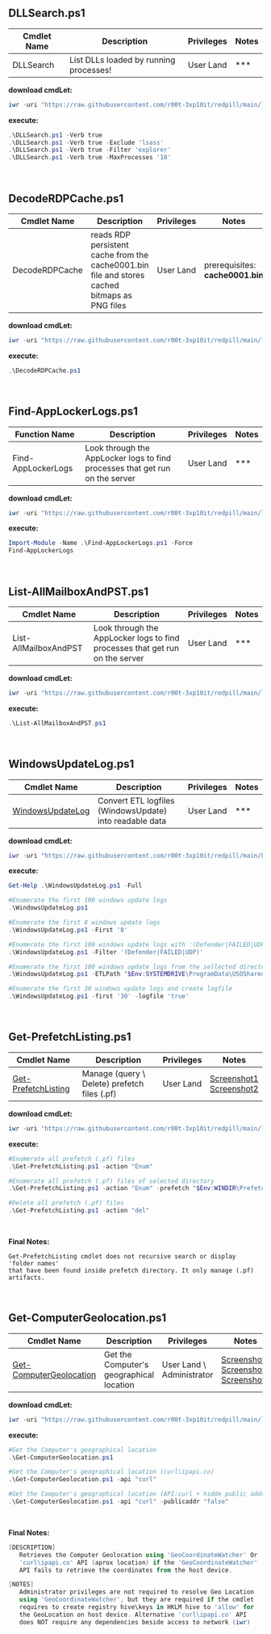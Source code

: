 ## DLLSearch.ps1

|Cmdlet Name|Description|Privileges|Notes|
|---|---|---|---|
|DLLSearch|List DLLs loaded by running processes!|User Land|\*\*\*|

**download cmdLet:**
```powershell
iwr -uri "https://raw.githubusercontent.com/r00t-3xp10it/redpill/main/lib/Exfiltration/DLLSearch.ps1" -OutFile "DLLSearch.ps1"
```

**execute:**
```powershell
.\DLLSearch.ps1 -Verb true
.\DLLSearch.ps1 -Verb true -Exclude 'lsass'
.\DLLSearch.ps1 -Verb true -Filter 'explorer'
.\DLLSearch.ps1 -Verb true -MaxProcesses '10'
```

<br />

## DecodeRDPCache.ps1

|Cmdlet Name|Description|Privileges|Notes|
|---|---|---|---|
|DecodeRDPCache|reads RDP persistent cache from the cache0001.bin<br />file and stores cached bitmaps as PNG files|User Land|prerequisites: **cache0001.bin**|

**download cmdLet:**
```powershell
iwr -uri "https://raw.githubusercontent.com/r00t-3xp10it/redpill/main/lib/Exfiltration/DecodeRDPCache.ps1" -OutFile "DecodeRDPCache.ps1"
```

**execute:**
```powershell
.\DecodeRDPCache.ps1
```

<br />

## Find-AppLockerLogs.ps1

|Function Name|Description|Privileges|Notes|
|---|---|---|---|
|Find-AppLockerLogs|Look through the AppLocker logs to find processes that get run on the server|User Land|\*\*\*|

**download cmdLet:**
```powershell
iwr -uri "https://raw.githubusercontent.com/r00t-3xp10it/redpill/main/lib/Exfiltration/Find-AppLockerLogs.ps1" -OutFile "Find-AppLockerLogs.ps1"
```

**execute:**
```powershell
Import-Module -Name .\Find-AppLockerLogs.ps1 -Force
Find-AppLockerLogs
```

<br />

## List-AllMailboxAndPST.ps1

|Cmdlet Name|Description|Privileges|Notes|
|---|---|---|---|
|List-AllMailboxAndPST|Look through the AppLocker logs to find processes that get run on the server|User Land|\*\*\*|

**download cmdLet:**
```powershell
iwr -uri "https://raw.githubusercontent.com/r00t-3xp10it/redpill/main/lib/Exfiltration/List-AllMailboxAndPST.ps1" -OutFile "List-AllMailboxAndPST.ps1"
```

**execute:**
```powershell
.\List-AllMailboxAndPST.ps1
```

<br />

## WindowsUpdateLog.ps1

|Cmdlet Name|Description|Privileges|Notes|
|---|---|---|---|
|[WindowsUpdateLog](https://github.com/r00t-3xp10it/redpill/blob/main/bin/WindowsUpdateLog.ps1)|Convert ETL logfiles (WindowsUpdate) into readable data|User Land|\*\*\*|

**download cmdLet:**
```powershell
iwr -uri "https://raw.githubusercontent.com/r00t-3xp10it/redpill/main/bin/WindowsUpdateLog.ps1" -OutFile "WindowsUpdateLog.ps1"
```

**execute:**
```powershell
Get-Help .\WindowsUpdateLog.ps1 -Full

#Enumerate the first 100 windows update logs
.\WindowsUpdateLog.ps1

#Enumerate the first 8 windows update logs
.\WindowsUpdateLog.ps1 -First '8'

#Enumerate the first 100 windows update logs with '(Defender|FAILED|UDP)' strings
.\WindowsUpdateLog.ps1 -Filter '(Defender|FAILED|UDP)'

#Enumerate the first 100 windows update logs from the sellected directory
.\WindowsUpdateLog.ps1 -ETLPath "$Env:SYSTEMDRIVE\ProgramData\USOShared\Logs\System"

#Enumerate the first 30 windows update logs and create logfile
.\WindowsUpdateLog.ps1 -first '30' -logfile 'true'

```

<br />

## Get-PrefetchListing.ps1

|Cmdlet Name|Description|Privileges|Notes|
|---|---|---|---|
|[Get-PrefetchListing](https://github.com/r00t-3xp10it/redpill/blob/main/lib/Exfiltration/Get-PrefetchListing.ps1)|Manage (query \ Delete) prefetch files (.pf)|User Land|[Screenshot1](https://raw.githubusercontent.com/r00t-3xp10it/redpill/main/lib/Exfiltration/Get-PrefetchListing.png)<br />[Screenshot2](https://raw.githubusercontent.com/r00t-3xp10it/redpill/main/lib/Exfiltration/Get-PrefetchListing_Del.png)|

**download cmdLet:**
```powershell
iwr -uri "https://raw.githubusercontent.com/r00t-3xp10it/redpill/main/lib/Exfiltration/Get-PrefetchListing.ps1" -OutFile "Get-PrefetchListing.ps1"
```

**execute:**
```powershell
#Enumerate all prefetch (.pf) files
.\Get-PrefetchListing.ps1 -action "Enum"

#Enumerate all prefetch (.pf) files of selected directory
.\Get-PrefetchListing.ps1 -action "Enum" -prefetch "$Env:WINDIR\Prefetch"

#Delete all prefetch (.pf) files
.\Get-PrefetchListing.ps1 -action "del"
```

<br />

**Final Notes:**
```
Get-PrefetchListing cmdlet does not recursive search or display 'folder names'
that have been found inside prefetch directory. It only manage (.pf) artifacts. 
```



<br />

## Get-ComputerGeolocation.ps1

|Cmdlet Name|Description|Privileges|Notes|
|---|---|---|---|
|[Get-ComputerGeolocation](https://github.com/r00t-3xp10it/redpill/blob/main/lib/Exfiltration/Get-ComputerGeoLocation.ps1)|Get the Computer's geographical location|User Land \ Administrator|[Screenshot1](https://raw.githubusercontent.com/r00t-3xp10it/redpill/main/lib/Exfiltration/watcher.png)<br />[Screenshot2](https://raw.githubusercontent.com/r00t-3xp10it/redpill/main/lib/Exfiltration/curl.png)<br />[Screenshot3](https://raw.githubusercontent.com/r00t-3xp10it/redpill/main/lib/Exfiltration/GeoLocation_force.png)|

**download cmdLet:**
```powershell
iwr -uri "https://raw.githubusercontent.com/r00t-3xp10it/redpill/main/lib/Exfiltration/Get-ComputerGeoLocation.ps1" -OutFile "Get-ComputerGeolocation.ps1"
```

**execute:**
```powershell
#Get the Computer's geographical location
.\Get-ComputerGeolocation.ps1

#Get the Computer's geographical location (curl\ipapi.co)
.\Get-ComputerGeolocation.ps1 -api "curl"

#Get the Computer's geographical location (API:curl + hidde public addr)
.\Get-ComputerGeolocation.ps1 -api "curl" -publicaddr "false"
```

<br />

**Final Notes:**
```powershell
[DESCRIPTION]
   Retrieves the Computer Geolocation using 'GeoCoordinateWatcher' Or
   'curl\ipapi.co' API (aprox location) if the 'GeoCoordinateWatcher'
   API fails to retrieve the coordinates from the host device.

[NOTES]
   Administrator privileges are not required to resolve Geo Location
   using 'GeoCoordinateWatcher', but they are required if the cmdlet
   requires to create registry hive\keys in HKLM hive to 'allow' for
   the GeoLocation on host device. Alternative 'curl\ipapi.co' API
   does NOT require any dependencies beside access to network (iwr)
```
